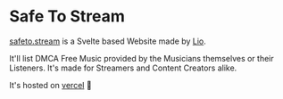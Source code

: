# Safe To Stream

[safeto.stream] is a Svelte based Website made by [Lio].

It'll list DMCA Free Music provided by the Musicians themselves or their Listeners.
It's made for Streamers and Content Creators alike.

It's hosted on [vercel] 💖

[safeto.stream]: https://safeto.stream
[lio]: https://himbo.cat
[vercel]: https://vercel.app

